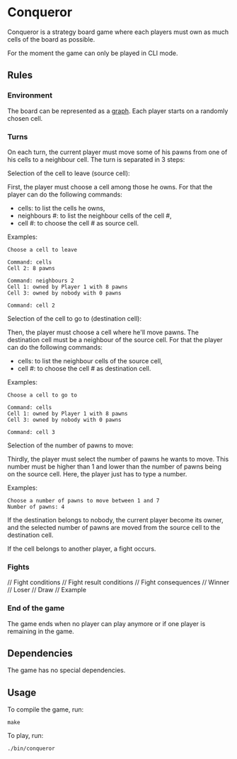 # Conqueror

Conqueror is a strategy board game where each players must own as much cells of
the board as possible.

For the moment the game can only be played in CLI mode.

## Rules

### Environment

The board can be represented as a [graph](http://en.wikipedia.org/wiki/Graph_%28mathematics%29).
Each player starts on a randomly chosen cell.

### Turns

On each turn, the current player must move some of his pawns from one of his
cells to a neighbour cell.
The turn is separated in 3 steps:

Selection of the cell to leave (source cell):

First, the player must choose a cell among those he owns.
For that the player can do the following commands:
- cells: to list the cells he owns,
- neighbours #: to list the neighbour cells of the cell #,
- cell #: to choose the cell # as source cell.

Examples:
```
Choose a cell to leave

Command: cells
Cell 2: 8 pawns

Command: neighbours 2
Cell 1: owned by Player 1 with 8 pawns
Cell 3: owned by nobody with 0 pawns

Command: cell 2
```

Selection of the cell to go to (destination cell):

Then, the player must choose a cell where he'll move pawns. The destination cell
must be a neighbour of the source cell.
For that the player can do the following commands:
- cells: to list the neighbour cells of the source cell,
- cell #: to choose the cell # as destination cell.

Examples:
```
Choose a cell to go to

Command: cells
Cell 1: owned by Player 1 with 8 pawns
Cell 3: owned by nobody with 0 pawns

Command: cell 3
```

Selection of the number of pawns to move:

Thirdly,  the player must select the number of pawns he wants to move.
This number must be higher than 1 and lower than the number of pawns being on
the source cell.
Here, the player just has to type a number.

Examples:
```
Choose a number of pawns to move between 1 and 7
Number of pawns: 4
```

If the destination belongs to nobody, the current player become its owner, and
the selected number of pawns are moved from the source cell to the destination
cell.

If the cell belongs to another player, a fight occurs.

### Fights

// Fight conditions
// Fight result conditions
// Fight consequences
	// Winner
	// Loser
	// Draw
// Example

### End of the game

The game ends when no player can play anymore or if one player is remaining in
the game.

## Dependencies

The game has no special dependencies.

## Usage

To compile the game, run:
```
make
```

To play, run:
```
./bin/conqueror
```
